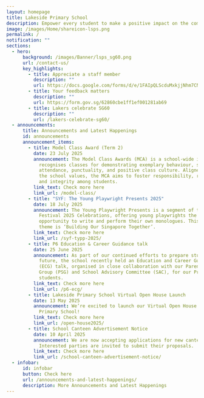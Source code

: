 ```yaml
---
layout: homepage
title: Lakeside Primary School
description: Empower every student to make a positive impact on the community.
image: /images/Home/shareicon-lsps.png
permalink: /
notification: ""
sections:
  - hero:
      background: /images/Banner/lsps_sg60.png
      url: /contact-us/
      key_highlights:
        - title: Appreciate a staff member
          description: ""
          url: https://docs.google.com/forms/d/e/1FAIpQLScduMxkjjNhm7CNWqHyKdTfFis0E7BoILxPVI4V3qnj01pgKg/viewform
        - title: Your feedback matters
          description: ""
          url: https://form.gov.sg/62860cbe1ff1ef001281ab69
        - title: Lakers celebrate SG60
          description: ""
          url: /lakers-celebrate-sg60/
  - announcements:
      title: Announcements and Latest Happenings
      id: announcements
      announcement_items:
        - title: Model Class Award (Term 2)
          date: 23 July 2025
          announcement: The Model Class Awards (MCA) is a school-wide initiative that
            recognises classes for demonstrating exemplary behaviour, strong
            attendance, punctuality, and positive class culture. Aligned with
            the school values, the MCA aims to foster responsibility, respect,
            and integrity among students.
          link_text: Check more here
          link_url: /model-class/
        - title: "SYF: The Young Playwright Presents 2025"
          date: 18 July 2025
          announcement: The Young Playwright Presents is a segment of the Singapore Youth
            Festival 2025 Celebrations, offering young playwrights the
            opportunity to write and perform their own monologues. This year’s
            theme is ‘Building Our Singapore Together’.
          link_text: Check more here
          link_url: /syf-typp-2025/
        - title: P6 Education & Career Guidance talk
          date: 25 June 2025
          announcement: As part of our continued efforts to prepare students for the
            future, the school recently held an Education and Career Guidance
            (ECG) talk, organised in close collaboration with our Parent Support
            Group (PSG) and School Advisory Committee (SAC), for our Primary 6
            students.
          link_text: Check more here
          link_url: /p6-ecg/
        - title: Lakeside Primary School Virtual Open House Launch
          date: 13 May 2025
          announcement: We’re excited to launch our Virtual Open House for Lakeside
            Primary School!
          link_text: Check more here
          link_url: /open-house2025/
        - title: School Canteen Advertisement Notice
          date: 10 April 2025
          announcement: We are now accepting applications for new canteen vendors.
            Interested parties are invited to submit their proposals.
          link_text: Check more here
          link_url: /school-canteen-advertisement-notice/
  - infobar:
      id: infobar
      button: Check here
      url: /announcements-and-latest-happenings/
      description: More Announcements and Latest Happenings
---
```

